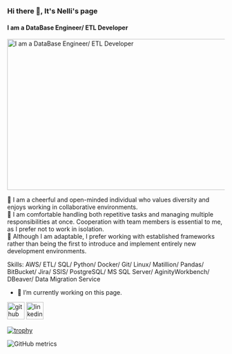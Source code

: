 ### Hi there 👋, It's Nelli's page
#### I am a DataBase Engineer/ ETL Developer
<img src="https://i.postimg.cc/NMzYFPWc/dataengineer.jpg" alt="I am a DataBase Engineer/ ETL Developer" width="700" height="350">

🌟 I am a cheerful and open-minded individual who values diversity and enjoys working in collaborative environments.  
🌟 I am comfortable handling both repetitive tasks and managing multiple responsibilities at once. Cooperation with team members is essential to me, as I prefer not to work in isolation.  
🌟 Although I am adaptable, I prefer working with established frameworks rather than being the first to introduce and implement entirely new development environments.

Skills: AWS/ ETL/ SQL/ Python/ Docker/ Git/ Linux/ Matillion/ Pandas/ BitBucket/ Jira/ SSIS/ PostgreSQL/ MS SQL Server/ AginityWorkbench/ DBeaver/ Data Migration Service

- 🔭 I’m currently working on this page. 


[<img src='https://cdn.jsdelivr.net/npm/simple-icons@3.0.1/icons/github.svg' alt='github' height='40'>](https://github.com/NelliYanchuk)  [<img src='https://cdn.jsdelivr.net/npm/simple-icons@3.0.1/icons/linkedin.svg' alt='linkedin' height='40'>](https://www.linkedin.com/in/https://www.linkedin.com/in/nelli-yanchuk-a24b81138//)  

[![trophy](https://github-profile-trophy.vercel.app/?username=NelliYanchuk)](https://github.com/ryo-ma/github-profile-trophy)

![GitHub metrics](https://metrics.lecoq.io/NelliYanchuk)  
